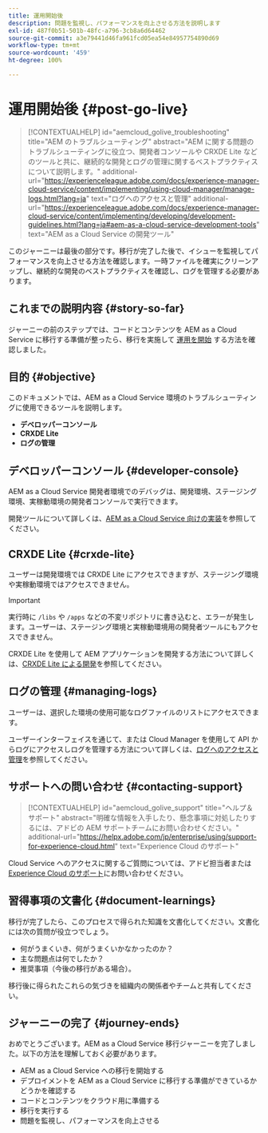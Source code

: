 ```yaml
---
title: 運用開始後
description: 問題を監視し、パフォーマンスを向上させる方法を説明します
exl-id: 487f0b51-501b-48fc-a796-3cb8a6d64462
source-git-commit: a3e79441d46fa961fcd05ea54e84957754890d69
workflow-type: tm+mt
source-wordcount: '459'
ht-degree: 100%

---
```


# 運用開始後 {#post-go-live}

>[!CONTEXTUALHELP]
>id="aemcloud_golive_troubleshooting"
>title="AEM のトラブルシューティング"
>abstract="AEM に関する問題のトラブルシューティングに役立つ、開発者コンソールや CRXDE Lite などのツールと共に、継続的な開発とログの管理に関するベストプラクティスについて説明します。"
>additional-url="https://experienceleague.adobe.com/docs/experience-manager-cloud-service/content/implementing/using-cloud-manager/manage-logs.html?lang=ja" text="ログへのアクセスと管理"
>additional-url="https://experienceleague.adobe.com/docs/experience-manager-cloud-service/content/implementing/developing/development-guidelines.html?lang=ja#aem-as-a-cloud-service-development-tools" text="AEM as a Cloud Service の開発ツール"

このジャーニーは最後の部分です。移行が完了した後で、イシューを監視してパフォーマンスを向上させる方法を確認します。一時ファイルを確実にクリーンアップし、継続的な開発のベストプラクティスを確認し、ログを管理する必要があります。

## これまでの説明内容 {#story-so-far}

ジャーニーの前のステップでは、コードとコンテンツを AEM as a Cloud Service に移行する準備が整ったら、移行を実施して [運用を開始](/help/journey-migration/go-live.md) する方法を確認しました。

## 目的 {#objective}

このドキュメントでは、AEM as a Cloud Service 環境のトラブルシューティングに使用できるツールを説明します。

* **デベロッパーコンソール**
* **CRXDE Lite**
* **ログの管理**

## デベロッパーコンソール {#developer-console}

AEM as a Cloud Service 開発者環境でのデバッグは、開発環境、ステージング環境、実稼動環境の開発者コンソールで実行できます。

開発ツールについて詳しくは、[AEM as a Cloud Service 向けの実装](/help/implementing/developing/introduction/development-guidelines.md#aem-as-a-cloud-service-development-tools)を参照してください。

## CRXDE Lite {#crxde-lite}

ユーザーは開発環境では CRXDE Lite にアクセスできますが、ステージング環境や実稼動環境ではアクセスできません。

>[!IMPORTANT]
>実行時に `/libs` や `/apps` などの不変リポジトリに書き込むと、エラーが発生します。ユーザーは、ステージング環境と実稼動環境用の開発者ツールにもアクセスできません。

CRXDE Lite を使用して AEM アプリケーションを開発する方法について詳しくは、[CRXDE Lite による開発](/help/implementing/developing/tools/crxde.md)を参照してください。

## ログの管理 {#managing-logs}

ユーザーは、選択した環境の使用可能なログファイルのリストにアクセスできます。

ユーザーインターフェイスを通じて、または Cloud Manager を使用して API からログにアクセスしログを管理する方法について詳しくは、[ログへのアクセスと管理](/help/implementing/cloud-manager/manage-logs.md)を参照してください。

## サポートへの問い合わせ {#contacting-support}

>[!CONTEXTUALHELP]
>id="aemcloud_golive_support"
>title="ヘルプ＆サポート"
>abstract="明確な情報を入手したり、懸念事項に対処したりするには、アドビの AEM サポートチームにお問い合わせください。"
>additional-url="https://helpx.adobe.com/jp/enterprise/using/support-for-experience-cloud.html" text="Experience Cloud のサポート"

Cloud Service へのアクセスに関するご質問については、アドビ担当者または [Experience Cloud のサポート](https://helpx.adobe.com/jp/enterprise/using/support-for-experience-cloud.html)にお問い合わせください。

## 習得事項の文書化 {#document-learnings}

移行が完了したら、このプロセスで得られた知識を文書化してください。文書化には次の質問が役立つでしょう。

* 何がうまくいき、何がうまくいかなかったのか？
* 主な問題点は何でしたか？
* 推奨事項（今後の移行がある場合）。

移行後に得られたこれらの気づきを組織内の関係者やチームと共有してください。

## ジャーニーの完了  {#journey-ends}

おめでとうございます。AEM as a Cloud Service 移行ジャーニーを完了しました。以下の方法を理解しておく必要があります。

* AEM as a Cloud Service への移行を開始する
* デプロイメントを AEM as a Cloud Service に移行する準備ができているかどうかを確認する
* コードとコンテンツをクラウド用に準備する
* 移行を実行する
* 問題を監視し、パフォーマンスを向上させる
